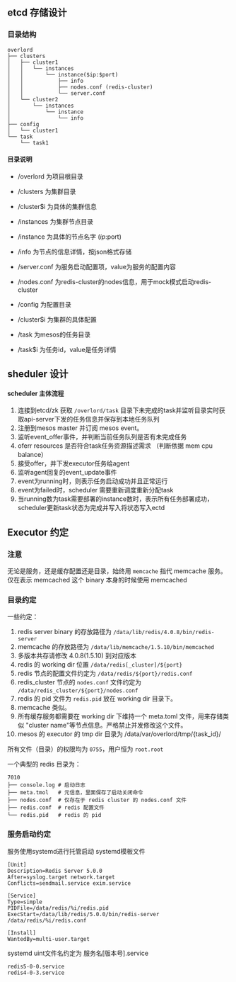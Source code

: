 
## etcd 存储设计

### 目录结构

```
overlord
├── clusters
│   ├── cluster1
│   │   └── instances
│   │       └── instance($ip:$port)
│   │           ├── info
│   │           ├── nodes.conf (redis-cluster)
│   │           └── server.conf
│   └── cluster2
│       └── instances
│           └── instance
│               └── info
├── config
│   └── cluster1
└── task
    └── task1
```

#### 目录说明

* /overlord 为项目根目录
* /clusters 为集群目录
* /cluster$i 为具体的集群信息
* /instances 为集群节点目录
* /instance 为具体的节点名字 ($ip:$port)
* /info 为节点的信息详情，按json格式存储
* /server.conf 为服务启动配置项，value为服务的配置内容
* /nodes.conf 为redis-cluster的nodes信息，用于mock模式启动redis-cluster

* /config 为配置目录
* /cluster$i 为集群的具体配置

* /task 为mesos的任务目录
* /task$i 为任务id，value是任务详情 
			
## sheduler 设计

#### scheduler 主体流程

1. 连接到etcd/zk 获取 `/overlord/task` 目录下未完成的task并监听目录实时获取api-server下发的任务信息并保存到本地任务队列
2. 注册到mesos master 并订阅 mesos event。
3. 监听event_offer事件，并判断当前任务队列是否有未完成任务
4. oferr resources 是否符合task任务资源描述需求 （判断依据 mem cpu balance）
5. 接受offer，并下发executor任务给agent
6. 监听agent回复的event_update事件
7. event为running时，则表示任务启动成功并且正常运行
8. event为failed时，scheduler 需要重新调度重新分配task
9. 当running数为task需要部署的instance数时，表示所有任务部署成功，scheduler更新task状态为完成并写入将状态写入ectd

## Executor 约定

### 注意

无论是服务，还是缓存配置还是目录，始终用 `memcache` 指代 memcache 服务。仅在表示 memcached 这个 binary 本身的时候使用 memcached

### 目录约定
一些约定：

1. redis server binary 的存放路径为 `/data/lib/redis/4.0.8/bin/redis-server`
2. memcache 的存放路径为 `/data/lib/memcache/1.5.10/bin/memcached`
3. 多版本共存请修改 4.0.8(1.5.10) 到对应版本
4. redis 的 working dir 位置 `/data/redis[_cluster]/${port}`
5. redis 节点的配置文件约定为 `/data/redis/${port}/redis.conf`
6. redis_cluster 节点的 `nodes.conf` 文件约定为 `/data/redis_cluster/${port}/nodes.conf`
7. redis 的 pid 文件为 `redis.pid` 放在 working dir 目录下。
8. memcache 类似。
9. 所有缓存服务都需要在 working dir 下维持一个 meta.toml 文件，用来存储类似 "cluster name"等节点信息。严格禁止并发修改这个文件。
10. mesos 的 executor 的 tmp dir 目录为 /data/var/overlord/tmp/{task_id}/

所有文件（目录）的权限均为 `0755`，用户恒为 `root.root`


一个典型的 redis 目录为：

```
7010
├── console.log # 启动日志
├── meta.tmol   # 元信息，里面保存了启动关闭命令
├── nodes.conf  # 仅存在于 redis cluster 的 nodes.conf 文件
├── redis.conf  # redis 配置文件
└── redis.pid   # redis 的 pid 
```

### 服务启动约定
服务使用systemd进行托管启动
systemd模板文件
```redis5-0-0.service
[Unit]
Description=Redis Server 5.0.0
After=syslog.target network.target
Conflicts=sendmail.service exim.service

[Service]
Type=simple
PIDFile=/data/redis/%i/redis.pid
ExecStart=/data/lib/redis/5.0.0/bin/redis-server /data/redis/%i/redis.conf

[Install]
WantedBy=multi-user.target
```
systemd uint文件名约定为 服务名[版本号].service
```eg
redis5-0-0.service
redis4-0-3.service
```